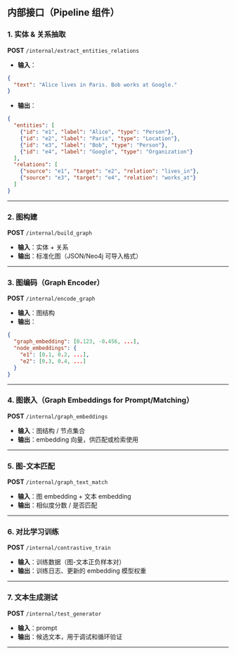 ## 内部接口（Pipeline 组件）

### 1. 实体 & 关系抽取

**POST** `/internal/extract_entities_relations`

- **输入**：

```json
{
  "text": "Alice lives in Paris. Bob works at Google."
}
```

- **输出**：

```json
{
  "entities": [
    {"id": "e1", "label": "Alice", "type": "Person"},
    {"id": "e2", "label": "Paris", "type": "Location"},
    {"id": "e3", "label": "Bob", "type": "Person"},
    {"id": "e4", "label": "Google", "type": "Organization"}
  ],
  "relations": [
    {"source": "e1", "target": "e2", "relation": "lives_in"},
    {"source": "e3", "target": "e4", "relation": "works_at"}
  ]
}
```

------

### 2. 图构建

**POST** `/internal/build_graph`

- **输入**：实体 + 关系
- **输出**：标准化图（JSON/Neo4j 可导入格式）

------

### 3. 图编码（Graph Encoder）

**POST** `/internal/encode_graph`

- **输入**：图结构
- **输出**：

```json
{
  "graph_embedding": [0.123, -0.456, ...],
  "node_embeddings": {
    "e1": [0.1, 0.2, ...],
    "e2": [0.3, 0.4, ...]
  }
}
```

------

### 4. 图嵌入（Graph Embeddings for Prompt/Matching）

**POST** `/internal/graph_embeddings`

- **输入**：图结构 / 节点集合
- **输出**：embedding 向量，供匹配或检索使用

------

### 5. 图-文本匹配

**POST** `/internal/graph_text_match`

- **输入**：图 embedding + 文本 embedding
- **输出**：相似度分数 / 是否匹配

------

### 6. 对比学习训练

**POST** `/internal/contrastive_train`

- **输入**：训练数据（图-文本正负样本对）
- **输出**：训练日志、更新的 embedding 模型权重

------

### 7. 文本生成测试

**POST** `/internal/test_generator`

- **输入**：prompt
- **输出**：候选文本，用于调试和循环验证

------

